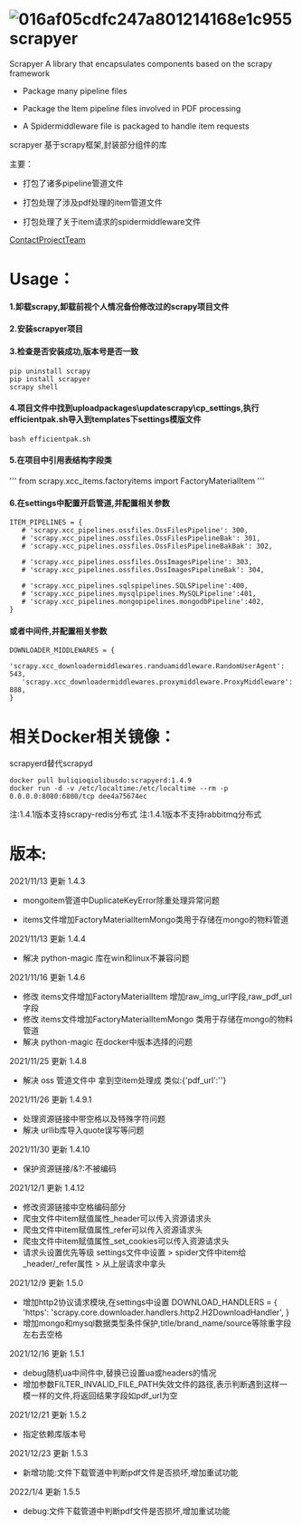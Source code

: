 ![016af05cdfc247a801214168e1c955](https://ryan-1307030779.cos.ap-nanjing.myqcloud.com/vscode-md016af05cdfc247a801214168e1c955.jpg)
scrapyer
=========
Scrapyer A library that encapsulates components based on the scrapy framework

- Package many pipeline files

- Package the Item pipeline files involved in PDF processing

- A Spidermiddleware file is packaged to handle item requests 

scrapyer 基于scrapy框架,封装部分组件的库

主要：

- 打包了诸多pipeline管道文件

- 打包处理了涉及pdf处理的item管道文件

- 打包处理了关于item请求的spidermiddleware文件


[ContactProjectTeam](https://github.com/buliqioqiolibusdo)


Usage：
========
#### 1.卸载scrapy,卸载前视个人情况备份修改过的scrapy项目文件
#### 2.安装scrapyer项目
#### 3.检查是否安装成功,版本号是否一致
```
pip uninstall scrapy 
pip install scrapyer
scrapy shell
```

#### 4.项目文件中找到uploadpackages\updatescrapy\cp_settings,执行efficientpak.sh导入到templates下settings模版文件
```
bash efficientpak.sh
```
#### 5.在项目中引用表结构字段类
'''
from scrapy.xcc_items.factoryitems import FactoryMaterialItem 
'''
#### 6.在settings中配置开启管道,并配置相关参数
```
ITEM_PIPELINES = {
   # 'scrapy.xcc_pipelines.ossfiles.OssFilesPipeline': 300,
   # 'scrapy.xcc_pipelines.ossfiles.OssFilesPipelineBak': 301,
   # 'scrapy.xcc_pipelines.ossfiles.OssFilesPipelineBakBak': 302,

   # 'scrapy.xcc_pipelines.ossfiles.OssImagesPipeline': 303,
   # 'scrapy.xcc_pipelines.ossfiles.OssImagesPipelineBak': 304,

   # 'scrapy.xcc_pipelines.sqlspipelines.SQLSPipeline':400,
   # 'scrapy.xcc_pipelines.mysqlpipelines.MySQLPipeline':401,
   # 'scrapy.xcc_pipelines.mongopipelines.mongodbPipeline':402,
}
```
#### 或者中间件,并配置相关参数
```
DOWNLOADER_MIDDLEWARES = {
   'scrapy.xcc_downloadermiddlewares.randuamiddleware.RandomUserAgent': 543,
   'scrapy.xcc_downloadermiddlewares.proxymiddleware.ProxyMiddleware': 888,
}
```

相关Docker相关镜像：
========
scrapyerd替代scrapyd
```
docker pull buliqioqiolibusdo:scrapyerd:1.4.9
docker run -d -v /etc/localtime:/etc/localtime --rm -p 0.0.0.0:8080:6800/tcp dee4a75674ec
```
注:1.4.1版本支持scrapy-redis分布式
注:1.4.1版本不支持rabbitmq分布式

版本:
========
2021/11/13 更新 1.4.3 
- mongoitem管道中DuplicateKeyError除重处理异常问题

- items文件增加FactoryMaterialItemMongo类用于存储在mongo的物料管道

2021/11/13 更新 1.4.4 
- 解决 python-magic 库在win和linux不兼容问题

2021/11/16 更新 1.4.6
- 修改 items文件增加FactoryMaterialItem 增加raw_img_url字段,raw_pdf_url字段
- 修改 items文件增加FactoryMaterialItemMongo 类用于存储在mongo的物料管道
- 解决 python-magic 在docker中版本选择的问题

2021/11/25 更新 1.4.8
- 解决 oss 管道文件中 拿到空item处理成 类似:{'pdf_url':''}

2021/11/26 更新 1.4.9.1
- 处理资源链接中带空格以及特殊字符问题
- 解决 urllib库导入quote误写等问题

2021/11/30 更新 1.4.10
- 保护资源链接/&?:不被编码

2021/12/1 更新 1.4.12
- 修改资源链接中空格编码部分
- 爬虫文件中item赋值属性_header可以传入资源请求头
- 爬虫文件中item赋值属性_refer可以传入资源请求头
- 爬虫文件中item赋值属性_set_cookies可以传入资源请求头
- 请求头设置优先等级 settings文件中设置 > spider文件中item给_header/_refer属性 > 从上层请求中拿头 

2021/12/9 更新 1.5.0
- 增加http2协议请求模块,在settings中设置
   DOWNLOAD_HANDLERS = {
      'https': 'scrapy.core.downloader.handlers.http2.H2DownloadHandler',
   }  
- 增加mongo和mysql数据类型条件保护,title/brand_name/source等除重字段左右去空格

2021/12/16 更新 1.5.1
- debug随机ua中间件中,替换已设置ua或headers的情况
- 增加参数FILTER_INVALID_FILE_PATH失效文件的路径,表示判断遇到这样一模一样的文件,将返回结果字段如pdf_url为空

2021/12/21 更新 1.5.2
- 指定依赖库版本号

2021/12/23 更新 1.5.3
- 新增功能:文件下载管道中判断pdf文件是否损坏,增加重试功能 

2022/1/4 更新 1.5.5
- debug:文件下载管道中判断pdf文件是否损坏,增加重试功能 